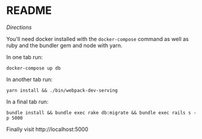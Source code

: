 # README

*Directions*

You'll need docker installed with the `docker-compose` command
as well as ruby and the bundler gem and node with yarn.
 
In one tab run:

`docker-compose up db`

In another tab run:

`yarn install && ./bin/webpack-dev-serving`

In a final tab run: 

`bundle install && bundle exec rake db:migrate && bundle exec rails s -p 5000`

Finally visit http://localhost:5000
